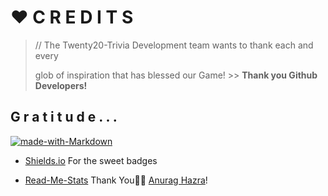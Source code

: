 # ❤️ C R E D I T S

> // The Twenty20-Trivia Development team wants to thank each and every
>
> glob of inspiration that has blessed our Game!  >> **Thank you Github Developers!**

## G r a t i t u d e . . .

[![made-with-Markdown](https://img.shields.io/badge/Made%20with-Markdown-1f425f.svg)](http://commonmark.org)

+ [Shields.io](https://shields.io/) For the sweet badges

* [Read-Me-Stats](https://github.com/anuraghazra/github-readme-stats#github-extra-pins) Thank You🙏🏾 [Anurag Hazra](https://github.com/anuraghazra)!
